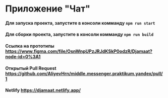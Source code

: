 # Приложение "Чат"

#### Для запуска проекта, запустите в консоли комманду ```npm run start```
#### Для сборки проекта, запустите в консоли комманду ```npm run build```

#### Cсылка на прототипы https://www.figma.com/file/OsnWnpUPzJRJdKSkP0odzR/Djamaat?node-id=0%3A1

#### Открытый Pull Request https://github.com/AliyevHrn/middle.messenger.praktikum.yandex/pull/1

#### Netlify https://djamaat.netlify.app/
